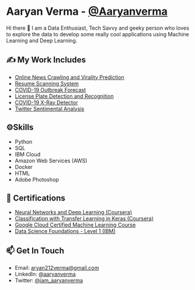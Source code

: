 <!--
**Aaryanverma/Aaryanverma** is a ✨ _special_ ✨ repository because its `README.md` (this file) appears on your GitHub profile.

Here are some ideas to get you started:

- 🔭 I’m currently working on ...
- 🌱 I’m currently learning ...
- 👯 I’m looking to collaborate on ...
- 🤔 I’m looking for help with ...
- 💬 Ask me about ...
- 📫 How to reach me: ...
- 😄 Pronouns: ...
- ⚡ Fun fact: ...
-->

# Aaryan Verma - [@Aaryanverma](https://github.com/Aaryanverma)

Hi there 👋 I am a Data Enthusiast, Tech Savvy and geeky person who loves to explore the data to develop some really cool applications using Machine Learning and Deep Learning.

## ✍️ My Work Includes
- [Online News Crawling and Virality Prediction](https://github.com/Aaryanverma/News_Virality_Prediction)
- [Resume Scanning System](https://resume-scan.herokuapp.com/)
- [COVID-19 Outbreak Forecast](https://github.com/Aaryanverma/COVID-19-Time-Series-Outbreak-Forecast)
- [License Plate Detection and Recognition](https://github.com/Aaryanverma/License_Plate_Detector)
- [COVID-19 X-Ray Detector](https://github.com/Aaryanverma/COVID-19-X-Ray-Detector)
- [Twitter Sentimental Analysis](https://github.com/Aaryanverma/Twitter-Sentimental-Analysis-)

## ⚙️Skills
- Python
- SQL 
- IBM Cloud
- Amazon Web Services (AWS)
- Docker
- HTML
- Adobe Photoshop

## 📃 Certifications
- [Neural Networks and Deep Learning (Coursera)](https://www.coursera.org/account/accomplishments/certificate/WWBBEB4SYFCX)
- [Classification with Transfer Learning in Keras (Coursera)](http://coursera.org/verify/GKFKWVTVEUCF)
- [Google Cloud Certified Machine Learning Course](https://google.qwiklabs.com/public_profiles/f56881d6-94cc-43cd-b94b-fd484bf52d3c)
- [Data Science Foundations - Level 1 (IBM)](https://www.youracclaim.com/badges/696dde85-6156-49f6-b697-45a22f09034b/linked_in_profile)

## 📫 Get In Touch
- Email: [aryan212verma@gmail.com](mailto:aryan212verma@gmail.com)
- LinkedIn: [@aaryanverma](https://www.linkedin.com/in/aaryanverma/)
- Twitter: [@iam_aaryanverma](https://twitter.com/iam_aaryanverma)
